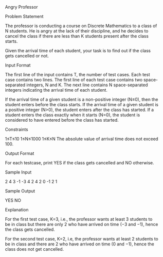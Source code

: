 Angry Professor

Problem Statement

The professor is conducting a course on Discrete Mathematics to a class of N students. He is 
angry at the lack of their discipline, and he decides to cancel the class if there are less 
than K students present after the class starts.

Given the arrival time of each student, your task is to find out if the class gets cancelled or 
not.

Input Format

The first line of the input contains T, the number of test cases. Each test case contains two 
lines. The first line of each test case contains two space-separated integers, N and K.
The next line contains N space-separated integers indicating the arrival time of each student.

If the arrival time of a given student is a non-positive integer (N≤0), then the student enters 
before the class starts. If the arrival time of a given student is a positive integer (N>0), 
the student enters after the class has started. If a student enters the class exactly when it 
starts (N=0), the student is considered to have entered before the class has started.

Constraints

1≤T≤10
1≤N≤1000
1≤K≤N
The absolute value of arrival time does not exceed 100.

Output Format

For each testcase, print YES if the class gets cancelled and NO otherwise.

Sample Input

2
4 3
-1 -3 4 2
4 2
0 -1 2 1

Sample Output

YES
NO

Explanation

For the first test case, K=3, i.e., the professor wants at least 3 students to be in class but 
there are only 2 who have arrived on time (−3 and −1), hence the class gets cancelled.

For the second test case, K=2, i.e, the professor wants at least 2 students to be in class and 
there are 2 who have arrived on time (0 and −1), hence the class does not get cancelled. 
